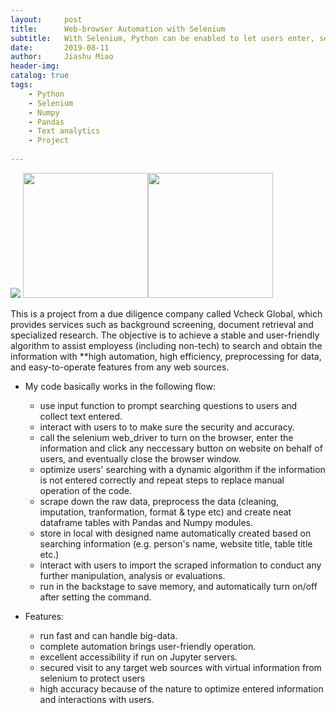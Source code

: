 ```yaml
---
layout:     post
title:      Web-browser Automation with Selenium
subtitle:   With Selenium, Python can be enabled to let users enter, search, scrape down and manipulate information from any source simply in one piece of scripts, with one click to run code and get your result. 
date:       2019-08-11
author:     Jiashu Miao
header-img: 
catalog: true
tags:
    - Python
    - Selenium
    - Numpy
    - Pandas
    - Text analytics
    - Project 
    
---
```


![](https://www.python.org/static/community_logos/python-logo.png) <img src="https://www.python.org/static/community_logos/python-logo.png" width="200"><img src="https://devonblog.com/wp-content/uploads/2018/08/selenium.png" width="200">

This is a project from a due diligence company called Vcheck Global, which provides services such as background screening, document retrieval and specialized research. The objective is to achieve a stable and user-friendly algorithm to assist employess (including non-tech) to search and obtain the information with **high automation, high efficiency, preprocessing for data, and easy-to-operate features from any web sources. 

- My code basically works in the following flow:
    - use input function to prompt searching questions to users and collect text entered.
    - interact with users to to make sure the security and accuracy.
    - call the selenium web_driver to turn on the browser, enter the information and click any neccessary button on website on behalf of users, and eventually close the browser window.
    - optimize users' searching with a dynamic algorithm if the information is not entered correctly and repeat steps to replace manual operation of the code. 
    - scrape down the raw data, preprocess the data (cleaning, imputation, tranformation, format & type etc) and create neat dataframe tables with Pandas and Numpy modules.
    - store in local with designed name automatically created based on searching information (e.g. person's name, website title, table title etc.)
    - interact with users to import the scraped information to conduct any further manipulation, analysis or evaluations. 
    - run in the backstage to save memory, and automatically turn on/off after setting the command. 

- Features:
    - run fast and can handle big-data.
    - complete automation brings user-friendly operation.
    - excellent accessibility if run on Jupyter servers.
    - secured visit to any target web sources with virtual information from selenium to protect users
    - high accuracy because of the nature to optimize entered information and interactions with users.
